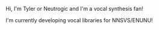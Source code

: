 Hi, I'm Tyler or Neutrogic and I'm a vocal synthesis fan!

I'm currently developing vocal libraries for NNSVS/ENUNU!

<!---
neutrogic/neutrogic is a ✨ special ✨ repository because its `README.md` (this file) appears on your GitHub profile.
You can click the Preview link to take a look at your changes.
--->
